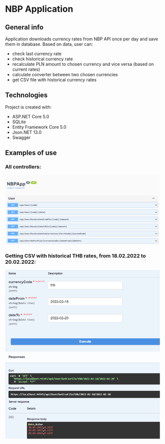 # NBP Application

## General info
Application downloads currency rates from NBP API once per day and save them in database.
Based on data, user can:
* check last currency rate
* check historical currency rate
* recalculate PLN amount to chosen currency and vice versa (based on current rates)
* calculate converter between two chosen currencies
* get CSV file with historical currency rates
	
## Technologies
Project is created with:
* ASP.NET Core 5.0
* SQLite
* Entity Framework Core 5.0
* Json.NET 13.0
* Swagger

## Examples of use

### All controllers:
![User controllers](https://github.com/SzymonTomala/NBPApplication/blob/main/controllers.PNG)

### Getting CSV with historical THB rates, from 18.02.2022 to 20.02.2022:
![CSV with historical currency rates](https://github.com/SzymonTomala/NBPApplication/blob/main/example.PNG)
